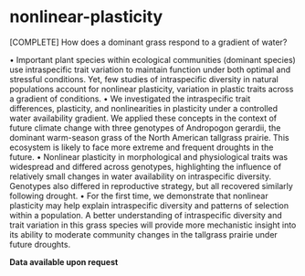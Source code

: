 # nonlinear-plasticity

[COMPLETE] How does a dominant grass respond to a gradient of water?

•	Important plant species within ecological communities (dominant species) use intraspecific trait variation to maintain function under both optimal and stressful conditions. Yet, few studies of intraspecific diversity in natural populations account for nonlinear plasticity, variation in plastic traits across a gradient of conditions.
•	We investigated the intraspecific trait differences, plasticity, and nonlinearities in plasticity under a controlled water availability gradient. We applied these concepts in the context of future climate change with three genotypes of Andropogon gerardii, the dominant warm-season grass of the North American tallgrass prairie. This ecosystem is likely to face more extreme and frequent droughts in the future.
•	Nonlinear plasticity in morphological and physiological traits was widespread and differed across genotypes, highlighting the influence of relatively small changes in water availability on intraspecific diversity. Genotypes also differed in reproductive strategy, but all recovered similarly following drought. 
•	For the first time, we demonstrate that nonlinear plasticity may help explain intraspecific diversity and patterns of selection within a population. A better understanding of intraspecific diversity and trait variation in this grass species will provide more mechanistic insight into its ability to moderate community changes in the tallgrass prairie under future droughts.

**Data available upon request**
